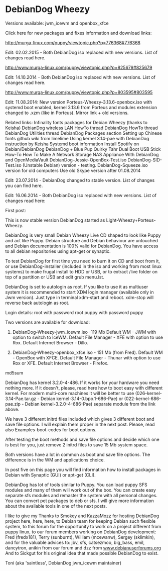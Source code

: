 # DebianDog Wheezy 

Versions available: jwm_icewm and openbox_xfce

Click here for new packages and fixes information and download links:

http://murga-linux.com/puppy/viewtopic.php?p=776368#776368

Edit: 02.02.2015 - Both DebianDog iso replaced with new versions. List of changes read here.

http://www.murga-linux.com/puppy/viewtopic.php?p=825679#825679

Edit: 14.10.2014 - Both DebianDog iso replaced with new versions. List of changes read here.

http://www.murga-linux.com/puppy/viewtopic.php?p=803595#803595

Edit: 11.08.2014: New version Porteus-Wheezy-3.13.6-openbox.iso with systemd boot enabled, kernel 3.13.6 from Porteus and modules extension changed to .xzm (like in Porteus).
Mirror link + old versions.

Related links:
Infinality fonts packages for Debian Wheezy (thanks to Keisha)
DebianDog wireless LAN HowTo thread
DebianDog HowTo thread
DebianDog Utilities thread
DebianDog Packages section
Setting up Chinese fonts github wiki from limelime
Using kernel 3.14-pae with DebianDog instruction by Keisha
Systemd boot information
Install Spotify on Debian/DebianDog
DebianDog + Blue Pup Quirky Tahr Dual Boot USB Stick How-To
How To Make A Network Storage NAS Appliance With DebianDog and OpenMediaVault
DebianDog-Jessie-OpenBox-Test.iso
DebianDog-SID-Test.iso (Unstable Debian) version - testing.
DebianDog-Squeeze.iso version for old computers
Use old Skype version after 01.08.2014

Edit: 23.07.2014 - DebianDog changed to stable version. List of changes you can find here.

Edit: 16.06.2014 - Both DebianDog iso replaced with new versions. List of changes read here:

First post:

This is now stable version DebianDog started as Light-Wheezy+Porteus-Wheezy.

DebianDog is very small Debian Wheezy Live CD shaped to look like Puppy and act like Puppy. Debian structure and Debian behaviour are untouched and Debian documentation is 100% valid for DebianDog. You have access to all debian repositories using apt-get or synaptic.

To test DebianDog for first time you need to burn it on CD and boot from it, or use DebianDog-installer (included in the iso and working from most linux systems) to make frugal install to HDD or USB, or to extract /live folder on top of a partition or USB and edit grub menu.lst.

DebianDog is set to autologin as root. If you like to use it as multiuser system it is recommended to start XDM login manager (available only in Jwm version). Just type in terminal xdm-start and reboot. xdm-stop will reverse back autologin as root.

Login details:
root with password root
puppy with password puppy

Two versions are available for download:
1. DebianDog-Wheezy-jwm_icewm.iso -119 Mb
Default WM - JWM with option to switch to IceWM.
Default File Manager - XFE with option to use Rox.
Default Internet Browser - Dillo.

2. DebianDog-Wheezy-openbox_xfce.iso - 151 Mb (from Fred).
Default WM - OpenBox with XFCE.
Default File Manager - Thunar with option to use Rox or XFE.
Default Internet Browser - Firefox.

md5sum

DebianDog has kernel 3.2.0-4-486. If it works for your hardware you need nothing more. If it doesn't, please, read here how to boot easy with different kernel.
For modern multi-core machines it will be better to use (026-kernel-3.14-Pae.tar.gz - Debian kernel-3.14-0.bpo.1-686-Pae) or (022-kernel-686-pae.zip - Debian kernel-3.2.0-4-686-Pae) separate module from the link above.

We have 3 different initrd files included which gives 3 different boot and save file options. I will explain them proper in the next post.
Please, read also Examples-boot-codes for boot options.

After testing the boot methods and save file options and decide which one is best for you, just remove 2 initrd files to save 15 Mb system space.

Both versions have a lot in common as boot and save file options. The difference is in the WM and applications choice.

In post five on this page you will find information how to install packages in Debian with Synaptic (GUI) or apt-get (CLI).

DebianDog has lot of tools similar to Puppy. You can load puppy SFS modules and many of them will work out of the box. You can create easy separate sfs modules and remaster the system with all personal changes. You can convert pet packages to deb or sfs. I will give more information about the available tools in one of the next posts.

I like to give my Thanks to Smokey and KazzaMozz for hosting DebianDog project here, here, here,
to Debian team for keeping Debian such flexible system,
to this forum for the opportunity to work on a project different from puppy linux,
to our forum members working on DebianDog development: Fred (fredx181), Terry (sunburnt), William (mcewanw), Sergey (sklimkin),
and for the valuable advices to: jbv, sfs, catsezmoo, big_bass, emil, dancytron, anikin from our forum
and dzz from www.debianuserforums.org
And to Sickgut for his original idea that made possible DebianDog to exist.

Toni (aka 'saintless', DebianDog jwm_icewm maintainer)
